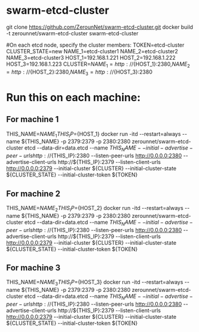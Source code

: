 # swarm-etcd-cluster

git clone https://github.com/ZerounNet/swarm-etcd-cluster.git
docker build -t zerounnet/swarm-etcd-cluster swarm-etcd-cluster


#On each etcd node, specify the cluster members:
TOKEN=etcd-cluster
CLUSTER_STATE=new
NAME_1=etcd-cluster1
NAME_2=etcd-cluster2
NAME_3=etcd-cluster3
HOST_1=192.168.1.221
HOST_2=192.168.1.222
HOST_3=192.168.1.223
CLUSTER=${NAME_1}=http://${HOST_1}:2380,${NAME_2}=http://${HOST_2}:2380,${NAME_3}=http://${HOST_3}:2380

# Run this on each machine:
## For machine 1
THIS_NAME=${NAME_1}
THIS_IP=${HOST_1}
docker run -itd --restart=always --name ${THIS_NAME} -p 2379:2379 -p 2380:2380 zerounnet/swarm-etcd-cluster etcd --data-dir=data.etcd --name ${THIS_NAME} --initial-advertise-peer-urls http://${THIS_IP}:2380 --listen-peer-urls http://0.0.0.0:2380 --advertise-client-urls http://${THIS_IP}:2379 --listen-client-urls http://0.0.0.0:2379 --initial-cluster ${CLUSTER} --initial-cluster-state ${CLUSTER_STATE} --initial-cluster-token ${TOKEN}	

## For machine 2
THIS_NAME=${NAME_2}
THIS_IP=${HOST_2}
docker run -itd --restart=always --name ${THIS_NAME} -p 2379:2379 -p 2380:2380 zerounnet/swarm-etcd-cluster etcd --data-dir=data.etcd --name ${THIS_NAME} --initial-advertise-peer-urls http://${THIS_IP}:2380 --listen-peer-urls http://0.0.0.0:2380 --advertise-client-urls http://${THIS_IP}:2379 --listen-client-urls http://0.0.0.0:2379 --initial-cluster ${CLUSTER} --initial-cluster-state ${CLUSTER_STATE} --initial-cluster-token ${TOKEN}

## For machine 3
THIS_NAME=${NAME_3}
THIS_IP=${HOST_3}
docker run -itd --restart=always --name ${THIS_NAME} -p 2379:2379 -p 2380:2380 zerounnet/swarm-etcd-cluster etcd --data-dir=data.etcd --name ${THIS_NAME} --initial-advertise-peer-urls http://${THIS_IP}:2380 --listen-peer-urls http://0.0.0.0:2380 --advertise-client-urls http://${THIS_IP}:2379 --listen-client-urls http://0.0.0.0:2379 --initial-cluster ${CLUSTER} --initial-cluster-state ${CLUSTER_STATE} --initial-cluster-token ${TOKEN}

